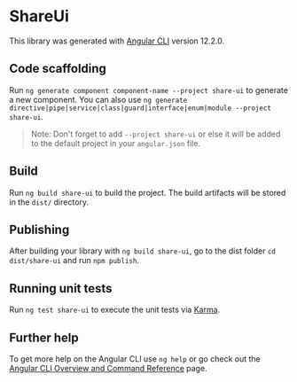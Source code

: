 # ShareUi

This library was generated with [Angular CLI](https://github.com/angular/angular-cli) version 12.2.0.

## Code scaffolding

Run `ng generate component component-name --project share-ui` to generate a new component. You can also use `ng generate directive|pipe|service|class|guard|interface|enum|module --project share-ui`.
> Note: Don't forget to add `--project share-ui` or else it will be added to the default project in your `angular.json` file. 

## Build

Run `ng build share-ui` to build the project. The build artifacts will be stored in the `dist/` directory.

## Publishing

After building your library with `ng build share-ui`, go to the dist folder `cd dist/share-ui` and run `npm publish`.

## Running unit tests

Run `ng test share-ui` to execute the unit tests via [Karma](https://karma-runner.github.io).

## Further help

To get more help on the Angular CLI use `ng help` or go check out the [Angular CLI Overview and Command Reference](https://angular.io/cli) page.
